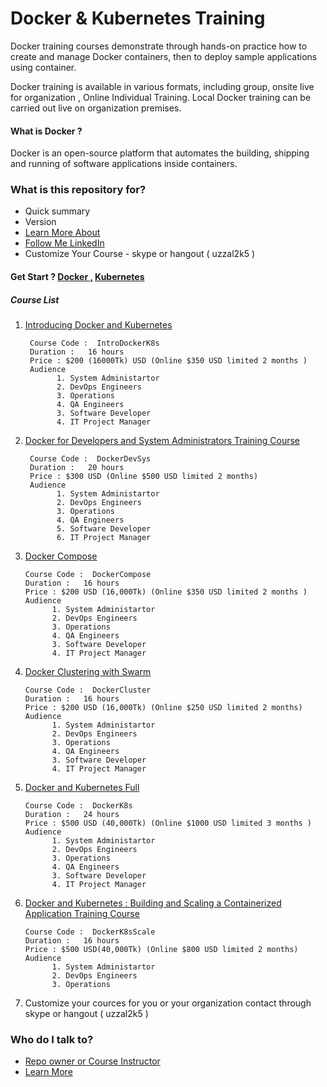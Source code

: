 
# Docker & Kubernetes Training  #

Docker training courses demonstrate through hands-on practice how to create and manage Docker containers, then to deploy sample applications using container.

Docker training is available in various formats, including group, onsite live for organization , Online Individual Training. Local Docker training can be carried out live on organization  premises.

#### What is Docker ?
Docker is an open-source platform that automates the building, shipping and running of software applications inside containers.

### What is this repository for? ###

* Quick summary
* Version
* [Learn More About ](https://github.com/uzzal2k5)
* [ Follow Me LinkedIn ](https://www.linkedin.com/in/uzzal2k5)
* Customize Your Course - skype or hangout  ( uzzal2k5 ) 

#### Get Start ? [Docker ,](https://docker.com/) [Kubernetes](https://kubernetes.io/)
##### Course List

1) [Introducing Docker and Kubernetes](https://bitbucket.org/uzzal2k5/docker_k8s_training/src/f37aa64d7aa24f7dfdc510e8a8809a555cf83632/docker/introducing%20_docker_kubernetes.md?at=master)
    
        Course Code :  IntroDockerK8s
        Duration :   16 hours 
        Price : $200 (16000Tk) USD (Online $350 USD limited 2 months )
        Audience 
              1. System Administartor
              2. DevOps Engineers
              3. Operations
              4. QA Engineers
              3. Software Developer
              4. IT Project Manager
              
2) [Docker for Developers and System Administrators Training Course](https://bitbucket.org/uzzal2k5/docker_k8s_training/src/f37aa64d7aa24f7dfdc510e8a8809a555cf83632/docker/developer_sysadmin.md?at=master)
        
        Course Code :  DockerDevSys
        Duration :   20 hours 
        Price : $300 USD (Online $500 USD limited 2 months)
        Audience 
              1. System Administartor
              2. DevOps Engineers
              3. Operations
              4. QA Engineers
              5. Software Developer
              6. IT Project Manager

3)  [Docker Compose](https://bitbucket.org/uzzal2k5/docker_k8s_training/src/f37aa64d7aa24f7dfdc510e8a8809a555cf83632/docker/docker_compose.md?at=master)
        
        Course Code :  DockerCompose
        Duration :   16 hours 
        Price : $200 USD (16,000Tk) (Online $350 USD limited 2 months )
        Audience 
              1. System Administartor
              2. DevOps Engineers
              3. Operations
              4. QA Engineers
              3. Software Developer
              4. IT Project Manager
              
4)  [Docker Clustering with Swarm](https://bitbucket.org/uzzal2k5/docker_k8s_training/src/f37aa64d7aa24f7dfdc510e8a8809a555cf83632/docker/docker_clustering_swarm.md?at=master)
    
        Course Code :  DockerCluster
        Duration :   16 hours 
        Price : $200 USD (16,000Tk) (Online $250 USD limited 2 months)
        Audience 
              1. System Administartor
              2. DevOps Engineers
              3. Operations
              4. QA Engineers
              3. Software Developer
              4. IT Project Manager

5)  [Docker and Kubernetes Full](https://bitbucket.org/uzzal2k5/docker_k8s_training/src/f37aa64d7aa24f7dfdc510e8a8809a555cf83632/docker/docker_k8s_full.md?at=master)
        
        Course Code :  DockerK8s
        Duration :   24 hours 
        Price : $500 USD (40,000Tk) (Online $1000 USD limited 3 months )
        Audience 
              1. System Administartor
              2. DevOps Engineers
              3. Operations
              4. QA Engineers
              3. Software Developer
              4. IT Project Manager

6)  [Docker and Kubernetes : Building and Scaling a Containerized Application Training Course](https://bitbucket.org/uzzal2k5/docker_k8s_training/src/f37aa64d7aa24f7dfdc510e8a8809a555cf83632/docker/docker_k8s_building_scaling.md?at=master)
        
        Course Code :  DockerK8sScale
        Duration :   16 hours 
        Price : $500 USD(40,000Tk) (Online $800 USD limited 2 months)
        Audience 
              1. System Administartor
              2. DevOps Engineers
              3. Operations
              

7) Customize your cources for you or your organization contact through skype or hangout ( uzzal2k5 )  
### Who do I talk to? ###

* [Repo owner or Course Instructor](https://www.linkedin.com/in/uzzal2k5)
* [Learn More](https://github.com/uzzal2k5) 

